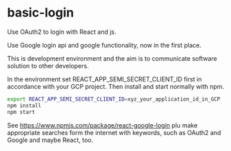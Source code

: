 # basic-login
Use OAuth2 to login with React and js.

Use Google login api and google functionality, now in the first place.

This is development environment and the aim is to communicate 
software solution to other developers. 

In the environment set REACT_APP_SEMI_SECRET_CLIENT_ID first in 
accordance with your GCP project.
Then install and start normally with npm.

```bash
export REACT_APP_SEMI_SECRET_CLIENT_ID=xyz_your_application_id_in_GCP
npm install
npm start
```

See https://www.npmjs.com/package/react-google-login
plu make appropriate searches form the internet with keywords,
such as OAuth2 and Google and maybe React, too.


